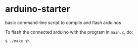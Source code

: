 # arduino-starter

basic command-line script to compile and flash arduinos

To flash the connected arduino with the program in `main.c`, do:

```
$ ./make.sh
```
